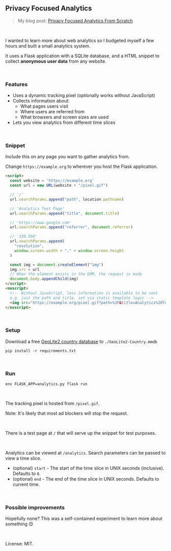 ## Privacy Focused Analytics

> My blog post: [Privacy Focused Analytics From Scratch](https://healeycodes.com/privacy-focused-analytics-from-scratch/)

<br>

I wanted to learn more about web analytics so I budgeted myself a few hours and built a small analytics system.

It uses a Flask application with a SQLite database, and a HTML snippet to collect **anonymous user data** from any website.

<br>

### Features

- Uses a dynamic tracking pixel (optionally works without JavaScript)
- Collects information about:
  - What pages users visit
  - Where users are referred from
  - What browsers and screen sizes are used
- Lets you view analytics from different time slices
<br>

### Snippet

Include this on any page you want to gather analytics from.

Change `https://example.org` to wherever you host the Flask application.

```html
<script>
  const website = 'https://example.org'
  const url = new URL(website + "/pixel.gif")

  // '/'
  url.searchParams.append("path", location.pathname)

  // 'Analytics Test Page'
  url.searchParams.append("title", document.title)

  // 'https://www.google.com'
  url.searchParams.append("referrer", document.referrer)

  // '320,568'
  url.searchParams.append(
    "resolution",
    window.screen.width + "," + window.screen.height
  )

  const img = document.createElement("img")
  img.src = url
  // When the element exists in the DOM, the request is made
  document.body.appendChild(img)
</script>
<noscript>
  <!-- Without JavaScript, less information is available to be sent
  e.g. just the path and title, set via static template logic -->
  <img src="https://example.org/pixel.gif?path=%2F&title=Analytics%20Test%20Page" />
</noscript>
```
<br>

### Setup

Download a free [GeoLite2 country database](https://dev.maxmind.com/geoip/geoip2/geolite2/) to `./GeoLite2-Country.mmdb`

`pip install -r requirements.txt`

<br>

### Run

`env FLASK_APP=analytics.py flask run`

<br>

The tracking pixel is hosted from `/pixel.gif`.

Note: It's likely that most ad blockers will stop the request.

<br>

There is a test page at `/` that will serve up the snippet for test purposes.

<br>

Analytics can be viewed at `/analytics`. Search parameters can be passed to view a time slice.

- (optional) `start` - The start of the time slice in UNIX seconds (inclusive). Defaults to `0`.
- (optional) `end` - The end of the time slice in UNIX seconds. Defaults to current time.

<br>

### Possible improvements

Hopefully none? This was a self-contained experiment to learn more about something 😊

<br>

License: MIT.
